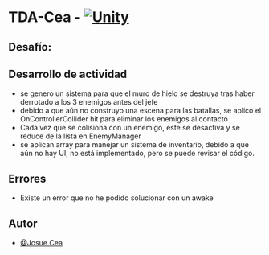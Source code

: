 # TDA-Cea -  [![Unity](https://img.shields.io/badge/Unity-100000?style=for-the-badge&logo=unity&logoColor=white)](https://unity.com/es)

## Desafío: 

## Desarrollo de actividad

- se genero un sistema para que el muro de hielo se destruya tras haber derrotado a los 3 enemigos antes del jefe
- debido a que aún no construyo una escena para las batallas, se aplico el OnControllerCollider hit para eliminar los enemigos al contacto
- Cada vez que se colisiona con un enemigo, este se desactiva y se reduce de la lista en EnemyManager
- se aplican array para manejar un sistema de inventario, debido a que aún no hay UI, no está implementado, pero se puede revisar el código.

## Errores

- Existe un error que no he podido solucionar con un awake


## Autor

- [@Josue Cea](https://www.github.com/Nifrith)

